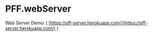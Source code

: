 # PFF.webServer

Web Server Demo: ( [https://pff-server.herokuapp.com/](https://pff-server.herokuapp.com/) )
